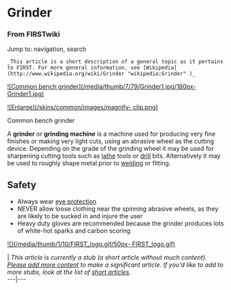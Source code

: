 # Grinder

### From FIRSTwiki

Jump to: navigation, search

    _This article is a short description of a general topic as it pertains to FIRST. For more general information, see [Wikipedia](http://www.wikipedia.org/wiki/Grinder "wikipedia:Grinder" )_

  

[![Common bench grinder](/media/thumb/7/79/Grinder1.jpg/180px-
Grinder1.jpg)](/index.php/Image:Grinder1.jpg "Common bench grinder" )

[![Enlarge](/skins/common/images/magnify-
clip.png)](/index.php/Image:Grinder1.jpg "Enlarge" )

Common bench grinder

A **grinder** or **grinding machine** is a machine used for producing very
fine finishes or making very light cuts, using an abrasive wheel as the
cutting device. Depending on the grade of the grinding wheel it may be used
for sharpening cutting tools such as [lathe](/index.php/Lathe "Lathe" ) tools
or [drill](/index.php/Drill "Drill" ) bits. Alternatively it may be used to
roughly shape metal prior to [welding](/index.php/Welding "Welding" ) or
fitting.


##  Safety

  * Always wear [eye protection](/index.php/Eye_protection "Eye protection" )
  * NEVER allow loose clothing near the spinning abrasive wheels, as they are likely to be sucked in and injure the user 
  * Heavy duty gloves are recommended because the grinder produces lots of white-hot sparks and carbon scoring 

[![](/media/thumb/1/10/FIRST_logo.gif/50px-
FIRST_logo.gif)](/index.php/Image:FIRST_logo.gif "" )

|  _This article is currently a stub (a short article without much content).
[Please add more
content](http://www.firstwiki.net/index.php?title=Grinder&action=edit
"http://www.firstwiki.net/index.php?title=Grinder&action=edit" ) to make a
significant article. If you'd like to add to more stubs, look at the list of
[short articles](/index.php/Special:Shortpages "Special:Shortpages" )._  
---|---  
  
